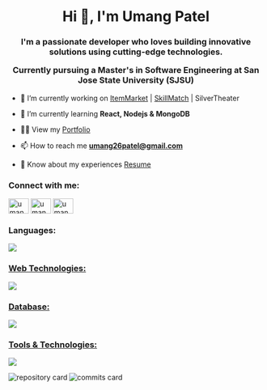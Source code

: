 <!--

- 😄 Pronouns: ...
- ⚡ Fun fact: ...
-->
<h1 align="center">Hi 👋, I'm Umang Patel</h1>
<h3 align="center">I'm a passionate developer who loves building innovative solutions using cutting-edge technologies.
  
  Currently pursuing a Master's in Software Engineering at San Jose State University (SJSU)</h3>

- 🔭 I’m currently working on [ItemMarket](https://github.com/umangptl/ItemMarket) | [SkillMatch](https://github.com/umangptl/I-TheIterators) | SilverTheater

- 🌱 I’m currently learning **React, Nodejs & MongoDB**

- 👨‍💻 View my [Portfolio](https://umangptl.github.io/portfolio)

- 📫 How to reach me **umang26patel@gmail.com**

- 📄 Know about my experiences [Resume](https://umangptl.github.io/portfolio/Resources/doc/PatelUmang.pdf)

<h3 align="left">Connect with me:</h3>
<p align="left">
<a href="https://linkedin.com/in/umangptl" target="blank"><img align="center" src="https://raw.githubusercontent.com/rahuldkjain/github-profile-readme-generator/master/src/images/icons/Social/linked-in-alt.svg" alt="umang26patel" height="30" width="40" /></a>
<a href="https://instagram.com/umangptl" target="blank"><img align="center" src="https://raw.githubusercontent.com/rahuldkjain/github-profile-readme-generator/master/src/images/icons/Social/instagram.svg" alt="umangptl" height="30" width="40" /></a>
<a href="https://twitter.com/umang2ptl" target="blank"><img align="center" src="https://raw.githubusercontent.com/rahuldkjain/github-profile-readme-generator/master/src/images/icons/Social/twitter.svg" alt="umang2ptl" height="30" width="40" /></a>
</p>

<h3 align="left">Languages:</h3>
<p align="left">
  <a href="https://skillicons.dev">
    <img src="https://skillicons.dev/icons?i=c,cpp,clojure,java,md,py,scala"</a>
</p>
    
<h3 align="left">Web Technologies:</h3>
<p align="left">
  <a href="https://skillicons.dev">
    <img src="https://skillicons.dev/icons?i=css,flask,html,js,nodejs,postman,react,spring"</a>
</p>
    
<h3 align="left">Database:</h3>
<p align="left">
  <a href="https://skillicons.dev">
    <img src="https://skillicons.dev/icons?i=mongodb,mysql,postgres"</a>
</p>

<h3 align="left">Tools & Technologies:</h3>
<p align="left">
  <a href="https://skillicons.dev">
    <img src="https://skillicons.dev/icons?i=bash,emacs,git,github,linux,maven,pytorch,raspberrypi,regex,tensorflow," />
  </a>
</p>
<!--
<p><img align="center" src="http://github-profile-summary-cards.vercel.app/api/cards/profile-details?username=umangptl&theme=github_dark" alt="Profile card" /></p> -->

<p><img align="left" src="http://github-profile-summary-cards.vercel.app/api/cards/repos-per-language?username=umangptl&theme=github_dark&exclude={exclude}" alt="repository card" /></p>
<p><img align="rigth" src="http://github-profile-summary-cards.vercel.app/api/cards/most-commit-language?username=umangptl&theme=github_dark&exclude={exclude}" alt="commits card" /></p>

<!--
<p><img align="left" src="http://github-profile-summary-cards.vercel.app/api/cards/stats?username=umangptl&theme=github_dark&exclude={exclude}" alt="stats card" /></p>
<p><img align="rigth" src="http://github-profile-summary-cards.vercel.app/api/cards/productive-time?username=umangptl&theme=github_dark&exclude={exclude}" alt="time card" /></p> 



<p><img align="center" src="https://github-readme-streak-stats.herokuapp.com?user=umangptl&theme=dark&border_radius=5&exclude_days=Sun&card_width=700)](https://git.io/streak-stats)" alt="total streak card" /></p>

-->
